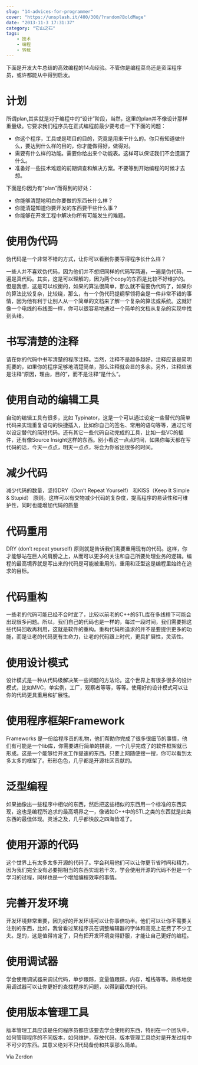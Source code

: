 ```yaml
---
slug: "14-advices-for-programmer"
cover: "https://unsplash.it/400/300/?random?BoldMage"
date: "2013-11-3 17:31:37"
category: "它山之石"
tags:
    - 技术
    - 编程
    - 转载
---
```

下面是开发大牛总结的高效编程的14点经验。不管你是编程菜鸟还是资深程序员，或许都能从中得到启发。

[](#计划 "计划")计划
==============

所谓plan,其实就是对于编程中的“设计”阶段，当然，这里的plan并不像设计那样重量级。它要求我们程序员在正式编程前最少要考虑一下下面的问题：

-   你这个程序，工具或是项目的目的，究竟是用来干什么的。你只有知道做什么，要达到什么样的目的，你才能做得好，做得对。
-   需要有什么样的功能。需要你给出来个功能表。这样可以保证我们不会遗漏了什么。
-   准备好一些技术难题的前期调查和解决方案。不要等到开始编程的时候才去想。

下面是你因为有“plan”而得到的好处：

-   你能够清楚地明白你要做的东西长什么样？
-   你能清楚知道你要开发的东西要干些什么事？
-   你能够在开发工程中解决你所有可能发生的难题。

[](#使用伪代码 "使用伪代码")使用伪代码
=======================

伪代码是一个非常不错的方式，让你可以看到你要写得程序长什么样？

一些人并不喜欢伪代码，因为他们并不想把同样的代码写两遍，一遍是伪代码，一遍是真代码。其实，这是可以理解的，因为两个copy的东西是比较不好维护的。但是我想，这是可以权衡的，如果的算法很简单，那么就不需要伪代码了，如果你的算法比较复杂，比较绕，那么，有一个伪代码提纲挈领将会是一件非常不错的事情，因为他有利于让别人从一个简单的文档来了解一个复杂的算法或系统。这就好像一个电线的布线图一样，你可以很容易地通过一个简单的文档从复杂的实现中找到头绪。

[](#书写清楚的注释 "书写清楚的注释")书写清楚的注释
=============================

请在你的代码中书写清楚的程序注释。当然，注释不是越多越好，注释应该是简明扼要的，如果你的程序足够地清楚简单，那么注释就会显的多余。另外，注释应该是注释“原因，理由，目的”，而不是注释“是什么”。

[](#使用自动的编辑工具 "使用自动的编辑工具")使用自动的编辑工具
===================================

自动的编辑工具有很多，比如 Typinator，这是一个可以通过设定一些替代的简单代码来实现重复语句的快捷插入，比如你自己的签名、常用的语句等等，通过它可以设定替代的简短代码。还有其它一些代码自动完成的工具，比如一些VC的插件，还有像Source Insight这样的东西。别小看这一点点时间，如果你每天都在写代码的话，今天一点点，明天一点点，将会为你省出很多的时间。

[](#减少代码 "减少代码")减少代码
====================

减少代码的数量，坚持DRY（Don’t Repeat Yourself） 和KISS（Keep It Simple & Stupid） 原则。这样可以有交物减少代码的复杂度，提高程序的易读性和可维护性，同时也能增加代码的质量

[](#代码重用 "代码重用")代码重用
====================

DRY (don’t repeat yourself) 原则就是告诉我们需要重用现有的代码。这样，你才能够站在巨人的肩膀之上，从而可以更多的关注和自己所要处理业务的逻辑。编程的最高境界就是写出来的代码是可能被重用的，重用和泛型这是编程里始终在追求的目标。

[](#代码重构 "代码重构")代码重构
====================

一些老的代码可能已经不合时宜了，比较以前老的C++的STL库在多线程下可能会出现很多问题。所以，我们自己的代码也是一样的，每过一段时间，我们需要把这些代码回收再利用，这就是软件的重构。重构代码所追求的并不是要提供更多的功能，而是让老的代码更有生命力，让老的代码跟上时代，更具扩展性，灵活性。

[](#使用设计模式 "使用设计模式")使用设计模式
==========================

设计模式是一种从代码级解决某一些问题的方法论。这个世界上有很多很多的设计模式，比如MVC，单实例，工厂，观察者等等，等等。使用好的设计模式可以让你的代码更具重用和扩展性。

[](#使用程序框架Framework "使用程序框架Framework")使用程序框架Framework
=====================================================

Frameworks 是一份给程序员的礼物，他们帮助你完成了很多很细节的事情，他们有可能是一个lib库，你需要进行简单的拼装，一个几乎完成了的软件框架就已形成。这是一个能够给开发工作提速的东西。只要上网随便搜一搜，你可以看到太多太多的框架了。形形色色，几乎都是开源社区贡献的。

[](#泛型编程 "泛型编程")泛型编程
====================

如果抽像出一些程序中相似的东西，然后把这些相似的东西用一个标准的东西实现，这也是编程所追求的最高境界之一，像诸如C++中的STL之类的东西就是此类东西的最佳体现。灵活之及，几乎都快放之四海皆准了。

[](#使用开源的代码 "使用开源的代码")使用开源的代码
=============================

这个世界上有太多太多开源的代码了。学会利用他们可以让你更节省时间和精力，因为我们完全没有必要把相当的东西实现若干次，学会使用开源的代码不但是一个学习的过程，同样也是一个增加编程效率的事情。

[](#完善开发环境 "完善开发环境")完善开发环境
==========================

开发环境非常重要，因为好的开发环境可以让你事倍功半。他们可以让你不需要关注别的东西，比如，我曾看过某程序员在调整编辑器的字体和高亮上花费了不少工夫。是的，这是值得肯定了，只有把开发环境变得舒服，才能让自己更好的编程。

[](#使用调试器 "使用调试器")使用调试器
=======================

学会使用调试器来调试代码，单步跟踪，变量值跟踪，内存，堆栈等等。熟练地使用调试器可以让你更好的查找程序的问题，以得到最优的代码。

[](#使用版本管理工具 "使用版本管理工具")使用版本管理工具
================================

版本管理工具应该是任何程序员都应该要去学会使用的东西，特别在一个团队中，如何管理程序的不同版本，如何维护，存放代码，版本管理工具绝对是开发过程中不可少的东西。其意义绝对不只代码备份和共享那么简单。

Via Zerdon
